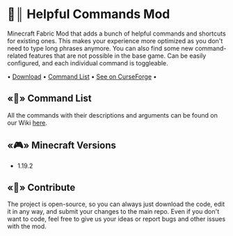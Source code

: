 # 📝║ Helpful Commands Mod
Minecraft Fabric Mod that adds a bunch of helpful commands and shortcuts for existing ones. This makes your experience more optimized as you don't need to type long phrases anymore. You can also find some new command-related features that are not possible in the base game. Can be easily configured, and each individual command is toggleable.

• [Download](https://github.com/ThatsNotM3/HelpfulCommands/releases) • [Command List](https://github.com/ThatsNotM3/HelpfulCommands/wiki#commands) • [See on CurseForge](https://curseforge.com/minecraft/mc-mods/helpful-commands) •

## «📃» Command List
All the commands with their descriptions and arguments can be found on our Wiki [here](https://github.com/ThatsNotM3/HelpfulCommands/wiki#commands).

## «🎮» Minecraft Versions
* 1.19.2

## «👥» Contribute
The project is open-source, so you can always just download the code, edit it in any way, and submit your changes to the main repo. Even if you don't want to code, feel free to give us your ideas or report bugs and other issues with the mod.
